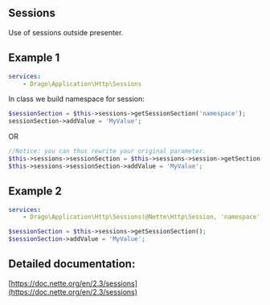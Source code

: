 ## Sessions
Use of sessions outside presenter.

## Example 1
```yaml
services:
	- Drago\Application\Http\Sessions
```

In class we build namespace for session:
```php
$sessionSection = $this->sessions->getSessionSection('namespace');
sessionSection->addValue = 'MyValue';
```

OR

```php
//Notice: you can thus rewrite your original parameter.
$this->sessions->sessionSection = $this->sessions->session->getSection('namespace');
$this->sessions->sessionSection->addValue = 'MyValue';
```

## Example 2
```yaml
services:
	- Drago\Application\Http\Sessions(@Nette\Http\Session, 'namespace')
```

```php
$sessionSection = $this->sessions->getSessionSection();
$sessionSection->addValue = 'MyValue';
```

## Detailed documentation:
[https://doc.nette.org/en/2.3/sessions](https://doc.nette.org/en/2.3/sessions)
